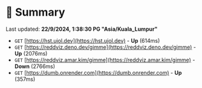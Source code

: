 # 📖 Summary
Last updated: **22/9/2024, 1:38:30 PG "Asia/Kuala_Lumpur"**

- `GET` [https://hst.ujol.dev](https://hst.ujol.dev) - **Up** (614ms)
- `GET` [https://reddviz.deno.dev/gimme](https://reddviz.deno.dev/gimme) - **Up** (2076ms)
- `GET` [https://reddviz.amar.kim/gimme](https://reddviz.amar.kim/gimme) - **Down** (2766ms)
- `GET` [https://dumb.onrender.com](https://dumb.onrender.com) - **Up** (357ms)
